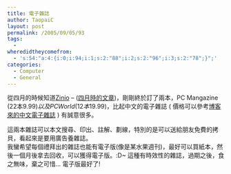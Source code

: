 ```yaml
---
title: 電子雜誌
author: TaopaiC
layout: post
permalink: /2005/09/05/93
tags:
  - 
wheredidtheycomefrom:
  - 's:54:"a:4:{i:0;i:94;i:1;s:2:"88";i:2;s:2:"96";i:3;s:2:"78";}";'
categories:
  - Computer
  - General
---
```

從四月的時候知道[Zinio][1] &#8211; ([四月時的文章][2])，剛剛終於訂了兩本，PC Mangazine (22本9.99$)以及PC World(12本19.99$)，比起中文的電子雜誌 ( 價格可以參考[博客來的中文電子雜誌][3] ) 有誠意很多。<!--more-->

  
這兩本雜誌可以本文搜尋、印出、註解、劃線，特別的是可以送給朋友免費的拷貝，看起來是要用廣告養雜誌。  
我蠻希望每個禮拜出的雜誌也能有電子版(像是某水果週刊)，最好可以買紙本，然後一個月後拿去回收，可以獲得電子版。:D~ 這種有時效性的雜誌，過期之後，食之無味，棄之可惜&#8230; 電子版最好了!

 [1]: http://www.zinio.com
 [2]: http://pctao.org/?p=78
 [3]: http://www.books.com.tw/emg/